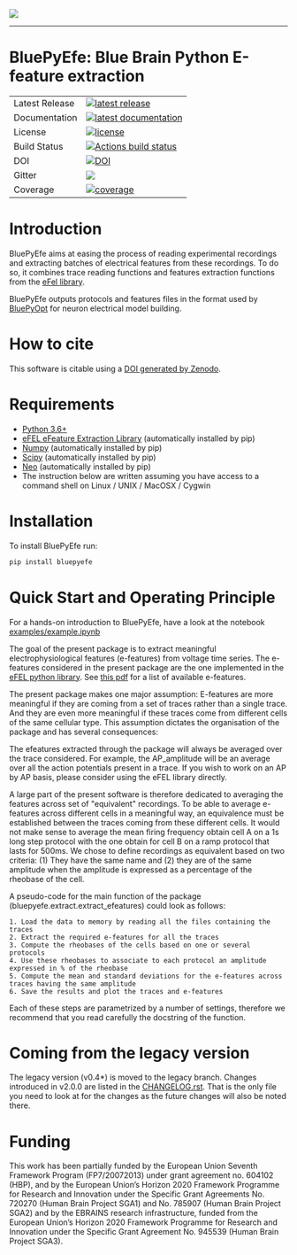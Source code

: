 <img src="docs/source/logo/BluePyEfeBanner.jpg"/>

-----------------

# BluePyEfe: Blue Brain Python E-feature extraction

<table>
<tr>
  <td>Latest Release</td>
  <td>
    <a href="https://pypi.org/project/bluepyefe/">
    <img src="https://img.shields.io/pypi/v/bluepyefe.svg" alt="latest release" />
    </a>
  </td>
</tr>
<tr>
  <td>Documentation</td>
  <td>
    <a href="https://bluepyefe.readthedocs.io/">
    <img src="https://readthedocs.org/projects/bluepyefe/badge/?version=latest" alt="latest documentation" />
    </a>
  </td>
</tr>
<tr>
  <td>License</td>
  <td>
    <a href="https://github.com/BlueBrain/bluepyefe/blob/master/LICENSE.txt">
    <img src="https://img.shields.io/pypi/l/bluepyefe.svg" alt="license" />
    </a>
</td>
</tr>
<tr>
  <td>Build Status</td>
  <td>
   <a href="https://github.com/BlueBrain/BluePyEfe/actions">
    <img src="https://github.com/BlueBrain/BluePyEfe/workflows/Build/badge.svg?branch=master" alt="Actions build status" />
    </a>
  </td>
</tr>
<tr>
<tr>
  <td>DOI</td>
  <td>
    <a href="https://zenodo.org/badge/latestdoi/237923583">
    	<img src="https://zenodo.org/badge/237923583.svg" alt="DOI"/>
    </a>
  </td>
</tr>
<tr>
	<td>Gitter</td>
	<td>
		<a href="https://gitter.im/bluebrain/bluepyefe">
		<img src="https://badges.gitter.im/Join%20Chat.svg">
	</a>
	</td>
</tr>
<tr>
  <td>Coverage</td>
	  <td>
	    <a href="https://codecov.io/gh/BlueBrain/BluePyEfe">
	    <img src="https://codecov.io/github/BlueBrain/BluePyEfe/coverage.svg?branch=master" alt="coverage" />
	    </a>
  </td>
</tr>
</table>

Introduction
============

BluePyEfe aims at easing the process of reading experimental recordings and extracting 
batches of electrical features from these recordings. To do so, it combines
 trace reading
functions and features extraction functions from the [eFel library](https://github.com/BlueBrain/eFEL).

BluePyEfe outputs protocols and features files in the format used
by [BluePyOpt](https://github.com/BlueBrain/BluePyOpt) for neuron electrical
 model building.

How to cite
===========
This software is citable using a [DOI generated by Zenodo](https://zenodo.org/record/3728192).

Requirements
============

* [Python 3.6+](https://www.python.org/downloads/release/python-360/)
* [eFEL eFeature Extraction Library](https://github.com/BlueBrain/eFEL) (automatically installed by pip)
* [Numpy](http://www.numpy.org) (automatically installed by pip)
* [Scipy](https://www.scipy.org/) (automatically installed by pip)
* [Neo](https://neo.readthedocs.io/en/stable/) (automatically installed by pip)
* The instruction below are written assuming you have access to a command shell
on Linux / UNIX / MacOSX / Cygwin

Installation
============

To install BluePyEfe run:

```bash
pip install bluepyefe
```

Quick Start and Operating Principle
===========

For a hands-on introduction to BluePyEfe, have a look at the notebook [examples/example.ipynb](examples/example.ipynb)

The goal of the present package is to extract meaningful electrophysiological features (e-features) from voltage time series.
The e-features considered in the present package are the one implemented in the [eFEL python library](https://github.com/BlueBrain/eFEL). See [this pdf](https://bluebrain.github.io/eFEL/efeature-documentation.pdf) for a list of available e-features.

The present package makes one major assumption: E-features are more meaningful if they are coming from a set of traces rather than a single trace. And they are even more meaningful if these traces come from different cells of the same cellular type.
This assumption dictates the organisation of the package and has several consequences:

The efeatures extracted through the package will always be averaged over the trace considered. For example, the AP_amplitude will be an average over all the action potentials present in a trace. If you wish to work on an AP by AP basis, please consider using the eFEL library directly. 

A large part of the present software is therefore dedicated to averaging the features across set of "equivalent" recordings. To be able to average e-features across different cells in a meaningful way, an equivalence must be established between the traces coming from these different cells. It would not make sense to average the mean firing frequency obtain cell A on a 1s long step protocol with the one obtain for cell B on a ramp protocol that lasts for 500ms. We chose to define recordings as equivalent based on two criteria: (1) They have the same name and (2) they are of the same amplitude when the amplitude is expressed as a percentage of the rheobase of the cell.

A pseudo-code for the main function of the package (bluepyefe.extract.extract_efeatures) could look as follows:
```
1. Load the data to memory by reading all the files containing the traces
2. Extract the required e-features for all the traces
3. Compute the rheobases of the cells based on one or several protocols
4. Use these rheobases to associate to each protocol an amplitude expressed in % of the rheobase
5. Compute the mean and standard deviations for the e-features across traces having the same amplitude
6. Save the results and plot the traces and e-features
```
Each of these steps are parametrized by a number of settings, therefore we recommend that you read carefully the docstring of the function.

Coming from the legacy version
===============================
The legacy version (v0.4*) is moved to the legacy branch.
Changes introduced in v2.0.0 are listed in the [CHANGELOG.rst](CHANGELOG.rst). 
That is the only file you need to look at for the changes as the future changes will also be noted there.

Funding
=======
This work has been partially funded by the European Union Seventh Framework Program (FP7/2007­2013) under grant agreement no. 604102 (HBP), and by the European Union’s Horizon 2020 Framework Programme for Research and Innovation under the Specific Grant Agreements No. 720270 (Human Brain Project SGA1) and No. 785907 (Human Brain Project SGA2) and by the EBRAINS research infrastructure, funded from the European Union’s Horizon 2020 Framework Programme for Research and Innovation under the Specific Grant Agreement No. 945539 (Human Brain Project SGA3).


